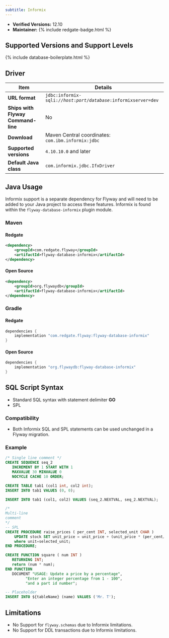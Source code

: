 ```yaml
---
subtitle: Informix
---
```


- **Verified Versions:** 12.10
- **Maintainer:** {% include redgate-badge.html %}

## Supported Versions and Support Levels

{% include database-boilerplate.html %}

## Driver

| Item                               | Details                                                                                      |
|------------------------------------|----------------------------------------------------------------------------------------------|
| **URL format**                     | <code>jdbc:informix-sqli://<i>host</i>:<i>port</i>/<i>database</i>:informixserver=dev</code> |
| **Ships with Flyway Command-line** | No                                                                                           |
| **Download**                       | Maven Central coordinates: `com.ibm.informix:jdbc`                                           |
| **Supported versions**             | `4.10.10.0` and later                                                                        |
| **Default Java class**             | `com.informix.jdbc.IfxDriver`                                                                |



## Java Usage
Informix support is a separate dependency for Flyway and will need to be added to your Java project to access these features.
Informix is found within the `flyway-database-informix` plugin module.
### Maven
#### Redgate
```xml
<dependency>
    <groupId>com.redgate.flyway</groupId>
    <artifactId>flyway-database-informix</artifactId>
</dependency>
```
#### Open Source
```xml
<dependency>
    <groupId>org.flywaydb</groupId>
    <artifactId>flyway-database-informix</artifactId>
</dependency>
```

### Gradle
#### Redgate
```groovy
dependencies {
    implementation "com.redgate.flyway:flyway-database-informix"
}
```
#### Open Source
```groovy
dependencies {
    implementation "org.flywaydb:flyway-database-informix"
}
```

## SQL Script Syntax

- Standard SQL syntax with statement delimiter **GO**
- SPL

### Compatibility

- Both Informix SQL and SPL statements can be used unchanged in a Flyway migration.

### Example

```sql
/* Single line comment */
CREATE SEQUENCE seq_2
   INCREMENT BY 1 START WITH 1
   MAXVALUE 30 MINVALUE 0
   NOCYCLE CACHE 10 ORDER;

CREATE TABLE tab1 (col1 int, col2 int);
INSERT INTO tab1 VALUES (0, 0);

INSERT INTO tab1 (col1, col2) VALUES (seq_2.NEXTVAL, seq_2.NEXTVAL);

/*
Multi-line
comment
*/
-- SPL
CREATE PROCEDURE raise_prices ( per_cent INT, selected_unit CHAR )
	UPDATE stock SET unit_price = unit_price + (unit_price * (per_cent/100) )
	where unit=selected_unit;
END PROCEDURE;

CREATE FUNCTION square ( num INT )
   RETURNING INT;
   return (num * num);
END FUNCTION
   DOCUMENT "USAGE: Update a price by a percentage",
         "Enter an integer percentage from 1 - 100",
         "and a part id number";

-- Placeholder
INSERT INTO ${tableName} (name) VALUES ('Mr. T');
```

## Limitations

- No Support for <code>flyway.schemas</code> due to Informix limitations.
- No Support for DDL transactions due to Informix limitations.
